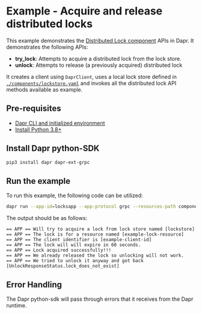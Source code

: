 # Example - Acquire and release distributed locks

This example demonstrates the [Distributed Lock component] APIs in Dapr.
It demonstrates the following APIs:
- **try_lock**: Attempts to acquire a distributed lock from the lock store.
- **unlock**: Attempts to release (a previously acquired) distributed lock

It creates a client using `DaprClient`, uses a local lock store defined in
[`./components/lockstore.yaml`](./components/lockstore.yaml) and invokes
all the distributed lock API methods available as example.

## Pre-requisites

- [Dapr CLI and initialized environment](https://docs.dapr.io/getting-started)
- [Install Python 3.8+](https://www.python.org/downloads/)

## Install Dapr python-SDK

<!-- Our CI/CD pipeline automatically installs the correct version, so we can skip this step in the automation -->

```bash
pip3 install dapr dapr-ext-grpc
```

## Run the example

To run this example, the following code can be utilized:

<!-- STEP
name: Run state store example
expected_stdout_lines:
  - "== APP == Will try to acquire a lock from lock store named [lockstore]"
  - "== APP == The lock is for a resource named [example-lock-resource]"
  - "== APP == The client identifier is [example-client-id]"
  - "== APP == The lock will will expire in 60 seconds."
  - "== APP == Lock acquired successfully!!!"
  - "== APP == We already released the lock so unlocking will not work."
  - "== APP == We tried to unlock it anyway and got back [UnlockResponseStatus.lock_does_not_exist]"
timeout_seconds: 5
-->

```bash
dapr run --app-id=locksapp --app-protocol grpc --resources-path components/ python3 lock.py
```
<!-- END_STEP -->

The output should be as follows:

```
== APP == Will try to acquire a lock from lock store named [lockstore]
== APP == The lock is for a resource named [example-lock-resource]
== APP == The client identifier is [example-client-id]
== APP == The lock will will expire in 60 seconds.
== APP == Lock acquired successfully!!!
== APP == We already released the lock so unlocking will not work.
== APP == We tried to unlock it anyway and got back [UnlockResponseStatus.lock_does_not_exist]
```

## Error Handling

The Dapr python-sdk will pass through errors that it receives from the Dapr runtime.

[Distributed Lock component]: https://docs.dapr.io/developing-applications/building-blocks/distributed-lock/